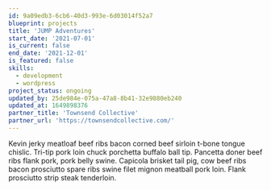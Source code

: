 ```yaml
---
id: 9a09edb3-6cb6-40d3-993e-6d03014f52a7
blueprint: projects
title: 'JUMP Adventures'
start_date: '2021-07-01'
is_current: false
end_date: '2021-12-01'
is_featured: false
skills:
  - development
  - wordpress
project_status: ongoing
updated_by: 25de984e-075a-47a8-8b41-32e9880eb240
updated_at: 1649898376
partner_title: 'Townsend Collective'
partner_url: 'https://townsendcollective.com/'
---
```

Kevin jerky meatloaf beef ribs bacon corned beef sirloin t-bone tongue chislic. Tri-tip pork loin chuck porchetta buffalo ball tip. Pancetta doner beef ribs flank pork, pork belly swine. Capicola brisket tail pig, cow beef ribs bacon prosciutto spare ribs swine filet mignon meatball pork loin. Flank prosciutto strip steak tenderloin.